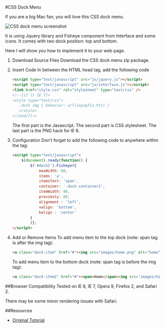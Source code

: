 #CSS Dock Menu

If you are a big Mac fan, you will love this CSS dock menu.

![CSS dock menu screenshot](http://i.imgur.com/5VS6Z4d.jpg)

It is using Jquery library and Fisheye component from Interface and some icons.
It comes with two dock position: top and bottom.

Here I will show you how to implement it to your web page.

1. Download Source Files
    Download the CSS dock menu zip package.

2. Insert Code
    In between the HTML head tag, add the following code

    ```html
    <script type="text/javascript" src="js/jquery.js"></script>
    <script type="text/javascript" src="js/interface.js"></script>
    <link href="style.css" rel="stylesheet" type="text/css" />
    <!--[if lt IE 7]>
    <style type="text/css">
       .dock img { behavior: url(iepngfix.htc) }
       </style>
    <![endif]–>
    ```

    The first part is the Javascript.
    The second part is CSS stylesheet.
    The last part is the PNG hack for IE 6.

3. Configuration
    Don't forget to add the following code to anywhere within the <body> tag:
    ```html
    <script type="text/javascript">
        $(document).ready(function() {
            $('#dock2').Fisheye({
                maxWidth: 60,
                items: 'a',
                itemsText: 'span',
                container: '.dock-container2',
                itemWidth: 40,
                proximity: 80,
                alignment : 'left',
                valign: 'bottom',
                halign : 'center'
            }
            )};
    </script>
    ```

4. Add or Remove Items
    To add menu item to the top dock (note: span tag is after the img tag):

    ```html
    <a class="dock-item" href="#"><img src="images/home.png" alt="home"><span>Home</span></a> 
    ```
    To add menu item to the bottom dock (note: span tag is before the img tag):

    ```html
    <a class="dock-item2" href="#"><span>Home</span><img src="images/home.png" alt="home"></a>
    ```

##Browser Compatibility
Tested on IE 6, IE 7, Opera 9, Firefox 2, and Safari 2.

There may be some minor rendering issues with Safari.

##Resources

* [Original Tutorial](http://ndesign-studio.com/blog/css-dock-menu)